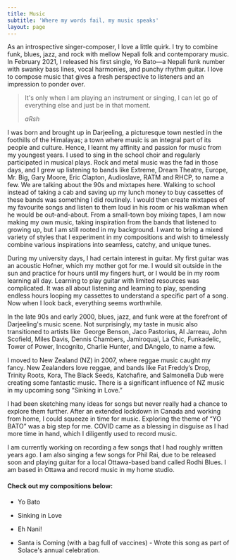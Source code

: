 ```yaml
---
title: Music
subtitle: 'Where my words fail, my music speaks'
layout: page
---
```

As an introspective singer-composer, I love a little quirk. I try to combine funk, blues, jazz, and rock with mellow Nepali folk and contemporary music. In February 2021, I released his first single, Yo Bato—a Nepali funk number with swanky bass lines, vocal harmonies, and punchy rhythm guitar. I love to compose music that gives a fresh perspective to listeners and an impression to ponder over.

> It's only when I am playing an instrument or singing, I can let go of everything else and just be in that moment.
>
> <cite>aRsh</cite>

I was born and brought up in Darjeeling, a picturesque town nestled in the foothills of the Himalayas; a town where music is an integral part of its people and culture. Hence, I learnt my affinity and passion for music from my youngest years. I used to sing in the school choir and regularly participated in musical plays. Rock and metal music was the fad in those days, and I grew up listening to bands like Extreme, Dream Theatre, Europe, Mr. Big, Gary Moore, Eric Clapton, Audioslave, RATM and RHCP, to name a few. We are talking about the 90s and mixtapes here. Walking to school instead of taking a cab and saving up my lunch money to buy cassettes of these bands was something I did routinely. I would then create mixtapes of my favourite songs and listen to them loud in his room or his walkman when he would be out-and-about. From a small-town boy mixing tapes, I am now making my own music, taking inspiration from the bands that listened to growing up, but I am still rooted in my background. I want to bring a mixed variety of styles that I experiment in my compositions and wish to timelessly combine various inspirations into seamless, catchy, and unique tunes.

During my university days, I had certain interest in guitar. My first guitar was an acoustic Hofner, which my mother got for me. I would sit outside in the sun and practice for hours until my fingers hurt, or I would be in my room learning all day. Learning to play guitar with limited resources was complicated. It was all about listening and learning to play, spending endless hours looping my cassettes to understand a specific part of a song. Now when I look back, everything seems worthwhile. 

In the late 90s and early 2000, blues, jazz, and funk were at the forefront of Darjeeling's music scene. Not surprisingly, my taste in music also transitioned to artists like  George Benson, Jaco Pastorius, Al Jarreau, John Scofield, Miles Davis, Dennis Chambers, Jamiroquai, La Chic, Funkadelic, Tower of Power, Incognito, Charlie Hunter, and DAngelo, to name a few.

I moved to New Zealand (NZ) in 2007, where reggae music caught my fancy. New Zealanders love reggae, and bands like Fat Freddy’s Drop, Trinity Roots, Kora, The Black Seeds, Katchafire, and Salmonella Dub were creating some fantastic music. There is a significant influence of NZ music in my upcoming song “Sinking in Love.” 

I had been sketching many ideas for songs but never really had a chance to explore them further. After an extended lockdown in Canada and working from home, I could squeeze in time for music. Exploring the theme of “YO BATO” was a big step for me. COVID came as a blessing in disguise as I had more time in hand, which I diligently used to record music. 

I am currently working on recording a few songs that I had roughly written years ago. I am also singing a few songs for Phil Rai, due to be released soon and playing guitar for a local Ottawa-based band called Rodhi Blues. I am based in Ottawa and record music in my home studio.

#### Check out my compositions below:

*   Yo Bato

*   Sinking in Love

*   Eh Nani!

*   Santa is Coming (with a bag full of vaccines) - Wrote this song as part of Solace's annual celebration.
